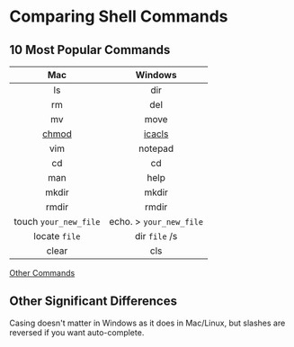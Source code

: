 # Comparing Shell Commands

## 10 Most Popular Commands
Mac | Windows
:---: | :---:
ls | dir
rm | del
mv | move
[chmod](http://www.computerhope.com/unix/uchmod.htm) | [icacls](https://technet.microsoft.com/en-us/library/cc753525(v=ws.11).aspx)
vim | notepad
cd | cd
man | help
mkdir | mkdir
rmdir | rmdir
touch `your_new_file` | echo. > `your_new_file`
locate `file` | dir `file` /s
clear | cls


[Other Commands](https://www.lemoda.net/windows/windows2unix/windows2unix.html)

## Other Significant Differences
Casing doesn't matter in Windows as it does in Mac/Linux, but slashes are reversed if you want auto-complete.